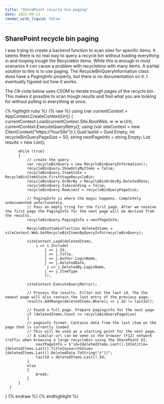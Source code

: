 ```yaml
---
title: "SharePoint recycle bin paging"
date: 2023-09-11
render_with_liquid: false
---
```

SharePoint recycle bin paging
---
<p>
I was trying to create a backend function to scan sites for specific items. It seems there is no real way to query a recycle bin without loading everything in and looping trough the Recyclebin items.
While this is enough in most scenarios it can cause a problem with recyclebins with many items. A partial solution to this is to use paging. The RecycleBinQueryInformation class does have a PagingInfo property, but there is no documentation on it.
I eventually figured out how it works. 
</p>
<p>
  The C# code below uses CSOM to iterate trough pages of the recycle bin. This makes it possible to scan trough results and find what you are looking for without pulling in everything at once.
</p>
{% highlight ruby %}
{% raw %}
using (var currentContext = AppContext.CreateContext(Uri))
{  
      currentContext.Load(currentContext.Site.RootWeb, w => w.Url);
      currentContext.ExecuteQueryRetry();
      using (var siteContext = new ClientContext("https://YourSite"))      
      {
          Guid lastId = Guid.Empty;
          int recycleBinQueryPageSize = 50;
          string nextPageInfo = string.Empty;  
          List<RecycleBinItem> results = new List<RecycleBinItem>();  
            
          while (true)
          {
              // create the query
              var recycleBinQuery = new RecycleBinQueryInformation();
              recycleBinQuery.ShowOnlyMyItems = false;
              recycleBinQuery.ItemState = RecycleBinItemState.FirstStageRecycleBin;
              recycleBinQuery.OrderBy = RecycleBinOrderBy.DeletedDate;
              recycleBinQuery.IsAscending = false;
              recycleBinQuery.RowLimit = recycleBinQueryPageSize;

              // PagingInfo is where the magic happens. Completely undocumented unfortunately.
              // Pass an empty tring for the first page. After we receive the first page the PagingInfo for the next page will be derived from the results.
              recycleBinQuery.PagingInfo = nextPageInfo;
              
              RecycleBinItemCollection deletedItems = siteContext.Web.GetRecycleBinItemsByQueryInfo(recycleBinQuery);  
              
              siteContext.Load(deletedItems,
                  i => i.Include(
                      j => j.Id,
                      j => j.Title,
                      j => j.Author.LoginName,
                      j => j.DeletedDate,
                       j => j.DeletedBy.LoginName,
                      j => j.ItemType
                      ));
                      
              siteContext.ExecuteQueryRetry();  
              
              // Process the results. Filter out the last id. The the newest page will also contain the last entry of the previous page.
              results.AddRange(deletedItems.Where(i => i.Id != lastId));  
              
              // Found a full page. Prepare paginginfo for the next page
              if (deletedItems.Count >= recycleBinQueryPageSize)
              {
              // pageinfo format. Contains data from the last item on the page that is currently loaded.
              // This will be used as a starting point for the next page.
              // A similar url can be seen in the browser (F12) network traffic when browsing a large recyclebin using the SharePoint UI.
                  nextPageInfo = $"id={deletedItems.Last().Id}&title={deletedItems.Last().Title}&searchValue={deletedItems.Last().DeletedDate.ToString("s")}";
                  lastId = deletedItems.Last().Id;
              }
              else
              {
                  break;
              }
          }
      }
  }
  {% endraw %}
  {% endhighlight %}
